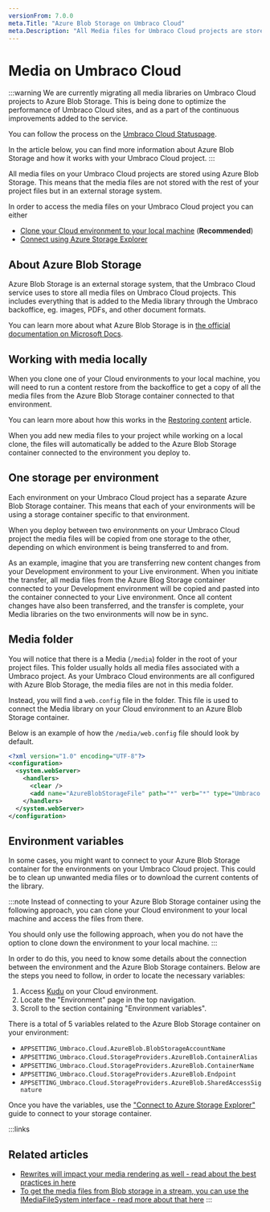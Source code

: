 ```yaml
---
versionFrom: 7.0.0
meta.Title: "Azure Blob Storage on Umbraco Cloud"
meta.Description: "All Media files for Umbraco Cloud projects are stored in Azure Blob Storage contaiers. Each environment has a separate container linked to it."
---
```


# Media on Umbraco Cloud

:::warning
We are currently migrating all media libraries on Umbraco Cloud projects to Azure Blob Storage. This is being done to optimize the performance of Umbraco Cloud sites, and as a part of the continuous improvements added to the service.

You can follow the process on the [Umbraco Cloud Statuspage](https://status.umbraco.io/incidents/hfnq16mq7l1k).

In the article below, you can find more information about Azure Blob Storage and how it works with your Umbraco Cloud project.
:::

All media files on your Umbraco Cloud projects are stored using Azure Blob Storage. This means that the media files are not stored with the rest of your project files but in an external storage system.

In order to access the media files on your Umbraco Cloud project you can either

* [Clone your Cloud environment to your local machine](../Working-Locally) (**Recommended**)
* [Connect using Azure Storage Explorer](Connect-to-Azure-Storage-Explorer)

## About Azure Blob Storage

Azure Blob Storage is an external storage system, that the Umbraco Cloud service uses to store all media files on Umbraco Cloud projects. This includes everything that is added to the Media library through the Umbraco backoffice, eg. images, PDFs, and other document formats.

You can learn more about what Azure Blob Storage is in [the official documentation on Microsoft Docs](https://docs.microsoft.com/en-us/azure/storage/blobs/storage-blobs-overview).

## Working with media locally

When you clone one of your Cloud environments to your local machine, you will need to run a content restore from the backoffice to get a copy of all the media files from the Azure Blob Storage container connected to that environment.

You can learn more about how this works in the [Restoring content](../../Deployment/Restoring-content) article.

When you add new media files to your project while working on a local clone, the files will automatically be added to the Azure Blob Storage container connected to the environment you deploy to.

## One storage per environment

Each environment on your Umbraco Cloud project has a separate Azure Blob Storage container. This means that each of your environments will be using a storage container specific to that environment.

When you deploy between two environments on your Umbraco Cloud project the media files will be copied from one storage to the other, depending on which environment is being transferred to and from.

As an example, imagine that you are transferring new content changes from your Development environment to your Live environment. When you initiate the transfer, all media files from the Azure Blog Storage container connected to your Development environment will be copied and pasted into the container connected to your Live environment. Once all content changes have also been transferred, and the transfer is complete, your Media libraries on the two environments will now be in sync.

## Media folder

You will notice that there is a Media (`/media`) folder in the root of your project files. This folder usually holds all media files associated with a Umbraco project. As your Umbraco Cloud environments are all configured with Azure Blob Storage, the media files are not in this media folder.

Instead, you will find a `web.config` file in the folder. This file is used to connect the Media library on your Cloud environment to an Azure Blob Storage container.

Below is an example of how the `/media/web.config` file should look by default.

```xml
<?xml version="1.0" encoding="UTF-8"?>
<configuration>
  <system.webServer>
    <handlers>
      <clear />
      <add name="AzureBlobStorageFile" path="*" verb="*" type="Umbraco.Cloud.StorageProviders.AzureBlob.FileHandler, Umbraco.Cloud.StorageProviders.AzureBlob" />
    </handlers>
  </system.webServer>
</configuration>
```

## Environment variables

In some cases, you might want to connect to your Azure Blob Storage container for the environments on your Umbraco Cloud project. This could be to clean up unwanted media files or to download the current contents of the library.

:::note
Instead of connecting to your Azure Blob Storage container using the following approach, you can clone your Cloud environment to your local machine and access the files from there.

You should only use the following approach, when you do not have the option to clone down the environment to your local machine.
:::

In order to do this, you need to know some details about the connection between the environment and the Azure Blob Storage containers. Below are the steps you need to follow, in order to locate the necessary variables:

1. Access [Kudu](../Power-Tools) on your Cloud environment.
2. Locate the "Environment" page in the top navigation.
3. Scroll to the section containing "Environment variables".

There is a total of 5 variables related to the Azure Blob Storage container on your environment:

* `APPSETTING_Umbraco.Cloud.AzureBlob.BlobStorageAccountName`
* `APPSETTING_Umbraco.Cloud.StorageProviders.AzureBlob.ContainerAlias`
* `APPSETTING_Umbraco.Cloud.StorageProviders.AzureBlob.ContainerName`
* `APPSETTING_Umbraco.Cloud.StorageProviders.AzureBlob.Endpoint`
* `APPSETTING_Umbraco.Cloud.StorageProviders.AzureBlob.SharedAccessSignature`

Once you have the variables, use the ["Connect to Azure Storage Explorer"](Connect-to-Azure-Storage-Explorer) guide to connect to your storage container. 

:::links
## Related articles
- [Rewrites will impact your media rendering as well - read about the best practices in here](https://our.umbraco.com/documentation/Umbraco-Cloud/Set-Up/Manage-Hostnames/Rewrites-on-Cloud/)
- [To get the media files from Blob storage in a stream, you can use the IMediaFileSystem interface - read more about that here](https://our.umbraco.com/Documentation/Reference/Config/fileSystemProviders/#get-the-contents-of-a-file-as-a-stream)
:::
